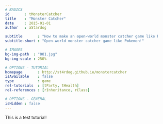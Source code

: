 ```yaml
---
# BASICS
id       : tMonsterCatcher
title    : "Monster Catcher"
date     : 2015-01-01
author   : aStardog

subtitle       : "How to make an open-world monster catcher game like Pokemon!"
subtitle-short : "Open-world monster catcher game like Pokemon!"

# IMAGES
bg-img-path  : "001.jpg"
bg-img-scale : 250%

# OPTIONS - TUTORIAL
homepage       : http://st4rdog.github.io/monstercatcher
isAvailable    : false
type           : game
rel-tutorials  : [tParty, tHealth]
rel-references : [rInheritance, rClass]

# OPTIONS - GENERAL
isHidden : false
---
```


This is a test tutorial!